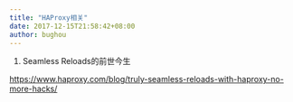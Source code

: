 ```yaml
---
title: "HAProxy相关"
date: 2017-12-15T21:58:42+08:00
author: bughou
---
```

1. Seamless Reloads的前世今生

  https://www.haproxy.com/blog/truly-seamless-reloads-with-haproxy-no-more-hacks/
